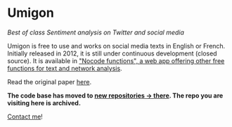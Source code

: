**Umigon**
======  
*Best of class Sentiment analysis on Twitter and social media*

Umigon is free to use and works on social media texts in English or French. Initially released in 2012, it is still under continuous development (closed source). It is available in ["Nocode functions", a web app offering other free functions for text and network analysis](https://nocodefunctions.com/).  

Read the original paper [here](http://www.clementlevallois.net/download/umigon.pdf).

**The code base has moved to [new repositories -> there](https://github.com/seinecle/umigon-core). The repo you are visiting here is archived.**


[Contact me](https://twitter.com/seinecle)!

